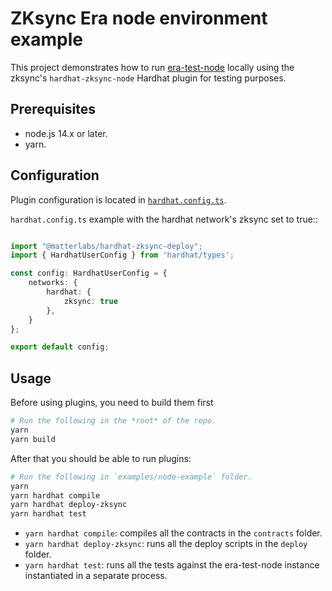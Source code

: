 # ZKsync Era node environment example

This project demonstrates how to run [era-test-node](https://docs.zksync.io/build/test-and-debug/in-memory-node) locally using the zksync's `hardhat-zksync-node` Hardhat plugin for testing purposes.

## Prerequisites

- node.js 14.x or later.
- yarn.

## Configuration

Plugin configuration is located in [`hardhat.config.ts`](./hardhat.config.ts).

`hardhat.config.ts` example with the hardhat network's zksync set to true::
```ts

import "@matterlabs/hardhat-zksync-deploy";
import { HardhatUserConfig } from 'hardhat/types';

const config: HardhatUserConfig = {
    networks: {
        hardhat: {
            zksync: true
        },
    }
};

export default config;
```

## Usage

Before using plugins, you need to build them first

```sh
# Run the following in the *root* of the repo.
yarn
yarn build
```

After that you should be able to run plugins:

```sh
# Run the following in `examples/node-example` folder.
yarn
yarn hardhat compile
yarn hardhat deploy-zksync
yarn hardhat test
```

- `yarn hardhat compile`: compiles all the contracts in the `contracts` folder.
- `yarn hardhat deploy-zksync`: runs all the deploy scripts in the `deploy` folder.
- `yarn hardhat test`: runs all the tests against the era-test-node instance instantiated in a separate process.
